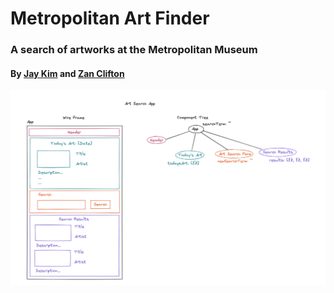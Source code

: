 # Metropolitan Art Finder
### A search of artworks at the Metropolitan Museum
#### By [Jay Kim](https://github.com/ji0kim) and [Zan Clifton](https://github.com/ZanClifton)

![Mini-app Plan](https://github.com/ZanClifton/metropolitan-art-finder/blob/main/artfinderplan.png)

